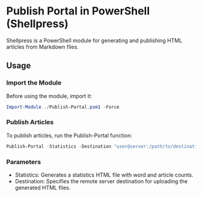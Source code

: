 # Publish Portal in PowerShell (Shellpress)

Shellpress is a PowerShell module for generating and publishing HTML articles from Markdown files.

## Usage

### Import the Module

Before using the module, import it:

```powershell
Import-Module ./Publish-Portal.psm1 -Force
```

### Publish Articles

To publish articles, run the Publish-Portal function:

```powershell
Publish-Portal -Statistics -Destination "user@server:/path/to/destination"
```

### Parameters

- Statistics: Generates a statistics HTML file with word and article counts.
- Destination: Specifies the remote server destination for uploading the generated HTML files.
